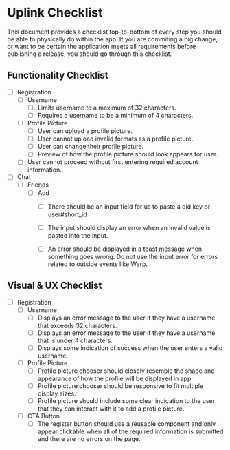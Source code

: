 # Uplink Checklist

This document provides a checklist top-to-bottom of every step you should be able to physically do within the app. If you are commiting a big change, or want to be certain the application meets all requirements before publishing a release, you should go through this checklist.




## Functionality Checklist

- [ ] Registration
    - [ ] Username
        - [ ] Limits username to a maximum of 32 characters.
        - [ ] Requires a username to be a minimum of 4 characters.
    - [ ] Profile Picture
        - [ ] User can upload a profile picture.
        - [ ] User cannot upload invalid formats as a profile picture.
        - [ ] User can change their profile picture.
        - [ ] Preview of how the profile picture should look appears for user.
    - [ ] User cannot proceed without first entering required account information.
- [ ] Chat
    - [ ] Friends
        - [ ] Add
            - [ ] There should be an input field for us to paste a did key or user#short_id
            - [ ] The input should display an error when an invalid value is pasted into the input.
            - [ ] An error should be displayed in a toast message when something goes wrong. Do not use the input error for errors related to outside events like Warp. 


## Visual & UX Checklist

- [ ] Registration
    - [ ] Username
        - [ ] Displays an error message to the user if they have a username that exceeds 32 characters.
        - [ ] Displays an error message to the user if they have a username that is under 4 characters.
        - [ ] Displays some indication of success when the user enters a valid username.
    - [ ] Profile Picture
        - [ ] Profile picture chooser should closely resemble the shape and appearance of how the profile will be displayed in app.
        - [ ] Profile picture chooser should be responsive to fit multiple display sizes.
        - [ ] Profile picture should include some clear indication to the user that they can interact with it to add a profile picture.
    - [ ] CTA Button
        - [ ] The register button should use a reusable component and only appear clickable when all of the required information is submitted and there are no errors on the page.        